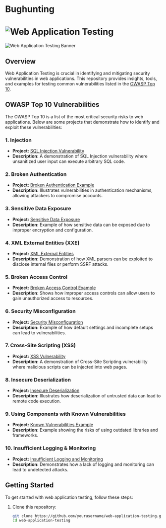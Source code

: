 # Bughunting
# ![Web Application Testing](https://img.shields.io/badge/Web%20Application%20Testing-4A90E2?style=for-the-badge&logo=appveyor&logoColor=white)

![Web Application Testing Banner](https://via.placeholder.com/1200x300.png?text=Web+Application+Testing&bg=000000&color=00FF00&text=Hacker+Theme)

## **Overview**
Web Application Testing is crucial in identifying and mitigating security vulnerabilities in web applications. This repository provides insights, tools, and examples for testing common vulnerabilities listed in the [OWASP Top 10](https://owasp.org/www-project-top-ten/).

## **OWASP Top 10 Vulnerabilities**
The OWASP Top 10 is a list of the most critical security risks to web applications. Below are some projects that demonstrate how to identify and exploit these vulnerabilities:

### **1. Injection**
- **Project:** [SQL Injection Vulnerability](https://github.com/yourusername/sql-injection-example)
- **Description:** A demonstration of SQL Injection vulnerability where unsanitized user input can execute arbitrary SQL code.

### **2. Broken Authentication**
- **Project:** [Broken Authentication Example](https://github.com/yourusername/broken-authentication-example)
- **Description:** Illustrates vulnerabilities in authentication mechanisms, allowing attackers to compromise accounts.

### **3. Sensitive Data Exposure**
- **Project:** [Sensitive Data Exposure](https://github.com/yourusername/sensitive-data-exposure-example)
- **Description:** Example of how sensitive data can be exposed due to improper encryption and configuration.

### **4. XML External Entities (XXE)**
- **Project:** [XML External Entities](https://github.com/yourusername/xxe-example)
- **Description:** Demonstration of how XML parsers can be exploited to disclose internal files or perform SSRF attacks.

### **5. Broken Access Control**
- **Project:** [Broken Access Control Example](https://github.com/yourusername/broken-access-control-example)
- **Description:** Shows how improper access controls can allow users to gain unauthorized access to resources.

### **6. Security Misconfiguration**
- **Project:** [Security Misconfiguration](https://github.com/yourusername/security-misconfiguration-example)
- **Description:** Example of how default settings and incomplete setups can lead to vulnerabilities.

### **7. Cross-Site Scripting (XSS)**
- **Project:** [XSS Vulnerability](https://github.com/yourusername/xss-example)
- **Description:** A demonstration of Cross-Site Scripting vulnerability where malicious scripts can be injected into web pages.

### **8. Insecure Deserialization**
- **Project:** [Insecure Deserialization](https://github.com/yourusername/insecure-deserialization-example)
- **Description:** Illustrates how deserialization of untrusted data can lead to remote code execution.

### **9. Using Components with Known Vulnerabilities**
- **Project:** [Known Vulnerabilities Example](https://github.com/yourusername/known-vulnerabilities-example)
- **Description:** Example showing the risks of using outdated libraries and frameworks.

### **10. Insufficient Logging & Monitoring**
- **Project:** [Insufficient Logging and Monitoring](https://github.com/yourusername/insufficient-logging-example)
- **Description:** Demonstrates how a lack of logging and monitoring can lead to undetected attacks.

## **Getting Started**
To get started with web application testing, follow these steps:

1. Clone this repository:
   ```bash
   git clone https://github.com/yourusername/web-application-testing.git
   cd web-application-testing
